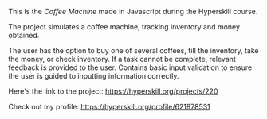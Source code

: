 ﻿This is the *Coffee Machine* made in Javascript during the Hyperskill course.


<p>The project simulates a coffee machine, tracking inventory and money obtained.</p>
<p>The user has the option to buy one of several coffees, fill the inventory, take the money, or check inventory.
If a task cannot be complete, relevant feedback is provided to the user. Contains basic input validation to ensure the user is guided to inputting information correctly.</p>

Here's the link to the project: https://hyperskill.org/projects/220

Check out my profile: https://hyperskill.org/profile/621878531
